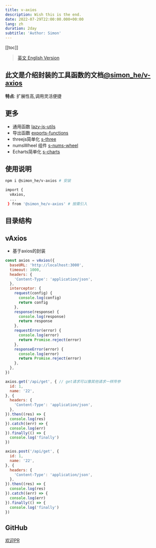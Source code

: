 ```yaml
---
title: v-axios
description: Wish this is the end.
date: 2022-07-29T22:00:00.000+00:00
lang: zh
duration: 2day
subtitle: 'Author: Simon'
---
```


<script setup lang="ts">
const directoryList = {
  "vAxios":"axios封装函数",
}
</script>

[[toc]]

> [英文 English Version](/posts/vAxios)

## 此文是介绍封装的工具函数的文档[@simon_he/v-axios](https://www.npmjs.com/package/@simon_he/s-charts)

<div flex="~" items-center><strong>特点</strong>: 扩展性高,调用灵活便捷 <span i-fluent:flash-28-filled bg-amber  /></div>

## 更多
- 通用函数 [lazy-js-utils](/posts/ToolsFunction-zh)
- 导出函数 [exports-functions](/posts/exportsfunction-zh)
- threejs简单化 [s-three](/posts/threejs-zh)
- numsWheel 组件 [s-nums-wheel](/posts/numsWheel)
- Echarts简单化 [s-charts](/posts/charts-zh)

## 使用说明
```bash
npm i @simon_he/v-axios # 安装

import {
  vAxios,
  ...
 } from '@simon_he/v-axios' # 按需引入

```

## 目录结构
<Directory type="zh" :lists="directoryList"></Directory>

## vAxios
- 基于axios的封装
```js
const axios = vAxios({
  baseURL: 'http://localhost:3000',
  timeout: 1000,
  headers: {
    'Content-Type': 'application/json',
  },
  interceptor: {
    request(config) {
      console.log(config)
      return config
    },
    response(response) {
      console.log(response)
      return response
    },
    requestError(error) {
      console.log(error)
      return Promise.reject(error)
    },
    responseError(error) {
      console.log(error)
      return Promise.reject(error)
    },
  },
})

axios.get('/api/get', { // get请求可以像其他请求一样传参
  id: 1,
  name: '22',
}, {
  headers: {
    'Content-Type': 'application/json',
  },
}).then((res) => {
  console.log(res)
}).catch((err) => {
  console.log(err)
}).finally(() => {
  console.log('finally')
})

axios.post('/api/get', {
  id: 1,
  name: '22',
}, {
  headers: {
    'Content-Type': 'application/json',
  },
}).then((res) => {
  console.log(res)
}).catch((err) => {
  console.log(err)
}).finally(() => {
  console.log('finally')
})
```

## GitHub
[欢迎PR](https://github.com/Simon-He95/vAxios)
